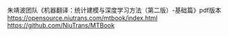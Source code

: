 朱靖波团队《机器翻译：统计建模与深度学习方法（第二版）-基础篇》pdf版本  
https://opensource.niutrans.com/mtbook/index.html  
https://github.com/NiuTrans/MTBook  









